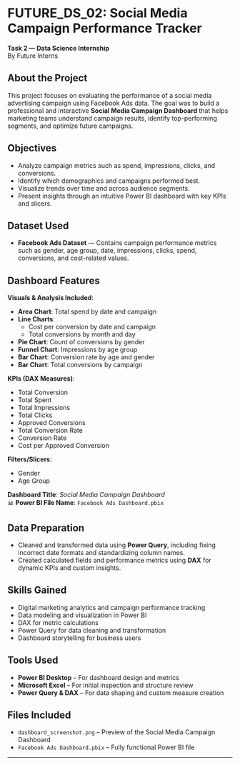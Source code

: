# FUTURE_DS_02: Social Media Campaign Performance Tracker

**Task 2 — Data Science Internship**  
By Future Interns

## About the Project

This project focuses on evaluating the performance of a social media advertising campaign using Facebook Ads data. The goal was to build a professional and interactive **Social Media Campaign Dashboard** that helps marketing teams understand campaign results, identify top-performing segments, and optimize future campaigns.

## Objectives

- Analyze campaign metrics such as spend, impressions, clicks, and conversions.
- Identify which demographics and campaigns performed best.
- Visualize trends over time and across audience segments.
- Present insights through an intuitive Power BI dashboard with key KPIs and slicers.

## Dataset Used

- **Facebook Ads Dataset** — Contains campaign performance metrics such as gender, age group, date, impressions, clicks, spend, conversions, and cost-related values.

## Dashboard Features

 **Visuals & Analysis Included**:
- **Area Chart**: Total spend by date and campaign  
- **Line Charts**:  
  - Cost per conversion by date and campaign  
  - Total conversions by month and day  
- **Pie Chart**: Count of conversions by gender  
- **Funnel Chart**: Impressions by age group  
- **Bar Chart**: Conversion rate by age and gender  
- **Bar Chart**: Total conversions by campaign  

 **KPIs (DAX Measures)**:
- Total Conversion  
- Total Spent  
- Total Impressions  
- Total Clicks  
- Approved Conversions  
- Total Conversion Rate  
- Conversion Rate  
- Cost per Approved Conversion  

 **Filters/Slicers**:
- Gender  
- Age Group

 **Dashboard Title**: _Social Media Campaign Dashboard_  
📊 **Power BI File Name**: `Facebook Ads Dashboard.pbix`

##  Data Preparation

- Cleaned and transformed data using **Power Query**, including fixing incorrect date formats and standardizing column names.
- Created calculated fields and performance metrics using **DAX** for dynamic KPIs and custom insights.

## Skills Gained

- Digital marketing analytics and campaign performance tracking  
- Data modeling and visualization in Power BI  
- DAX for metric calculations  
- Power Query for data cleaning and transformation  
- Dashboard storytelling for business users

##  Tools Used

- **Power BI Desktop** – For dashboard design and metrics  
- **Microsoft Excel** – For initial inspection and structure review  
- **Power Query & DAX** – For data shaping and custom measure creation  

## Files Included

-  `dashboard_screenshot.png` – Preview of the Social Media Campaign Dashboard  
-  `Facebook Ads Dashboard.pbix` – Fully functional Power BI file  

---


